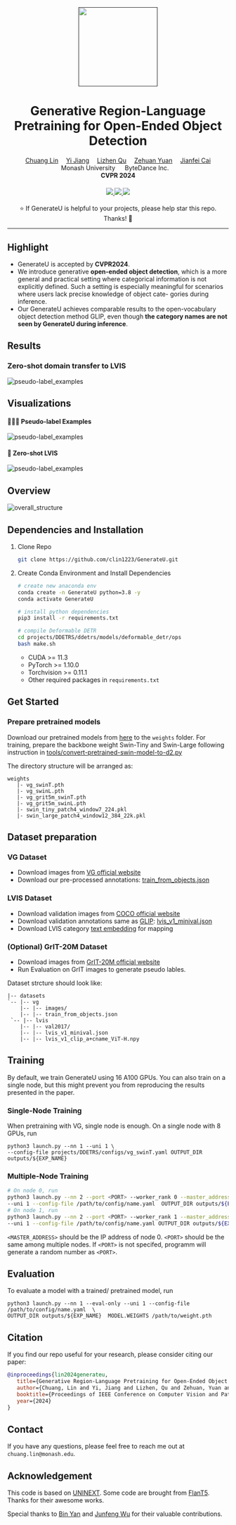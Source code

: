 <div align="center">

<div class="logo">
   <a href="">
      <img src="assets/logo.png"  width="180">
   </a>
</div>

<h1>Generative Region-Language Pretraining for Open-Ended Object Detection</h1>

<div>
    <a href='https://clin1223.github.io/' target='_blank'>Chuang Lin</a>&emsp;
    <a href='https://enjoyyi.github.io/' target='_blank'>Yi Jiang</a>&emsp;
    <a href='https://research.monash.edu/en/persons/lizhen-qu' target='_blank'>Lizhen Qu</a>&emsp;
    <a href='https://shallowyuan.github.io/' target='_blank'>Zehuan Yuan</a>&emsp;
    <a href='https://jianfei-cai.github.io/' target='_blank'>Jianfei Cai</a>
</div>
<div>
    Monash University &emsp; 
    ByteDance Inc.&emsp; 
</div>

<div>
    <strong>CVPR 2024</strong>
</div>

<div>
    <h4 align="center">
        <a href="https://arxiv.org/" target='_blank'>
        <img src="https://img.shields.io/badge/arXiv-2309.03897-b31b1b.svg">
        </a>
        <a href="https://clin1223.github.io/" target='_blank'>
        <img src="https://img.shields.io/badge/🐳-Project%20Page-blue">
        </a>
        <img src="https://visitor-badge.laobi.icu/badge?page_id=FoundationVision/GenerateU">
    </h4>
</div>

⭐ If GenerateU is helpful to your projects, please help star this repo. Thanks! 🤗

<!-- For more visual results, go checkout our <a href="https://shangchenzhou.com/projects/ProPainter/" target="_blank">project page</a> -->


---

</div>


<!-- ## Update
- **2023.11.09**: Integrated to :man_artist: [OpenXLab](https://openxlab.org.cn/apps). Try out online demo! [![OpenXLab](https://img.shields.io/badge/Demo-%F0%9F%91%A8%E2%80%8D%F0%9F%8E%A8%20OpenXLab-blue)](https://openxlab.org.cn/apps/detail/ShangchenZhou/ProPainter)
- **2023.11.09**: Integrated to :hugs: [Hugging Face](https://huggingface.co/spaces). Try out online demo! [![Hugging Face](https://img.shields.io/badge/Demo-%F0%9F%A4%97%20Hugging%20Face-blue)](https://huggingface.co/spaces/sczhou/ProPainter)
- **2023.09.24**: We remove the watermark removal demos officially to prevent the misuse of our work for unethical purposes.
- **2023.09.21**: Add features for memory-efficient inference. Check our [GPU memory](https://github.com/sczhou/ProPainter#-memory-efficient-inference) requirements. 🚀
- **2023.09.07**: Our code and model are publicly available. 🐳
- **2023.09.01**: This repo is created. -->


<!-- ### TODO
- [ ] Make a Colab demo.
- [x] ~~Make a interactive Gradio demo.~~
- [x] ~~Update features for memory-efficient inference.~~ -->
## Highlight
- GenerateU is accepted by **CVPR2024**.
- We introduce generative **open-ended object detection**, which is a more general and practical setting where categorical information is not explicitly defined. Such a setting is especially meaningful for scenarios where users lack precise knowledge of object cate- gories during inference.
-  Our GenerateU achieves comparable results to the open-vocabulary object detection method GLIP, even though **the category names are not seen by GenerateU during inference**. 


## Results
### Zero-shot domain transfer to LVIS
![pseudo-label_examples ](assets/table1.png)


## Visualizations

#### 👨🏻‍🎨 Pseudo-label Examples 
![pseudo-label_examples ](assets/pl.png)
<!-- <table>
<tr>
   <td> 
      <img src="assets/pl.png">
   </td>
   <td> 
      <img src="assets/object_removal2.gif">
   </td>
</tr>
</table> -->

#### 🎨 Zero-shot LVIS
![pseudo-label_examples ](assets/lvis.png)
<!-- <table>
<tr>
   <td> 
      <img src="assets/video_completion1.gif">
   </td>
   <td> 
      <img src="assets/video_completion2.gif">
   </td>
</tr>
<tr>
   <td> 
      <img src="assets/video_completion3.gif">
   </td>
   <td> 
      <img src="assets/video_completion4.gif">
   </td>
</tr>
</table> -->



## Overview
![overall_structure](assets/overview.png)


## Dependencies and Installation

1. Clone Repo

   ```bash
   git clone https://github.com/clin1223/GenerateU.git
   ```

2. Create Conda Environment and Install Dependencies

   ```bash
   # create new anaconda env
   conda create -n GenerateU python=3.8 -y
   conda activate GenerateU

   # install python dependencies
   pip3 install -r requirements.txt 

   # compile Deformable DETR
   cd projects/DDETRS/ddetrs/models/deformable_detr/ops
   bash make.sh
   ```

   - CUDA >= 11.3
   - PyTorch >= 1.10.0
   - Torchvision >= 0.11.1
   - Other required packages in `requirements.txt`

## Get Started
### Prepare pretrained models
Download our pretrained models from [here](https://huggingface.co/clin1223/GenerateU/tree/main) to the `weights` folder. For training, prepare the backbone weight Swin-Tiny and Swin-Large following instruction in [tools/convert-pretrained-swin-model-to-d2.py](tools/convert-pretrained-swin-model-to-d2.py)


The directory structure will be arranged as:
```
weights
   |- vg_swinT.pth
   |- vg_swinL.pth
   |- vg_grit5m_swinT.pth
   |- vg_grit5m_swinL.pth
   |- swin_tiny_patch4_window7_224.pkl
   |- swin_large_patch4_window12_384_22k.pkl
```

## Dataset preparation

### VG Dataset
- Download images from [VG official website](https://homes.cs.washington.edu/~ranjay/visualgenome/api.html)
- Download our pre-processed annotations: 
  [train_from_objects.json](https://huggingface.co/clin1223/GenerateU/tree/main) 

### LVIS Dataset
- Download validation images from [COCO official website](https://cocodataset.org/#download)
- Download validation annotations same as [GLIP](https://github.com/microsoft/GLIP/blob/main/DATA.md):
  [lvis_v1_minival.json](https://huggingface.co/clin1223/GenerateU/tree/main) 
- Download LVIS category [text embedding](https://huggingface.co/clin1223/GenerateU/tree/main) for mapping

### (Optional) GrIT-20M Dataset
- Download images from [GrIT-20M official website](https://github.com/microsoft/unilm/tree/master/kosmos-2#download-data)
- Run Evaluation on GrIT images to generate pseudo lables.

Dataset strcture should look like:
  ~~~
  |-- datasets
  `-- |-- vg
      |-- |-- images/
      |-- |-- train_from_objects.json
   `-- |-- lvis
      |-- |-- val2017/
      |-- |-- lvis_v1_minival.json
      |-- |-- lvis_v1_clip_a+cname_ViT-H.npy
  ~~~

## Training
By default, we train GenerateU using 16 A100 GPUs.
You can also train on a single node, but this might prevent you from reproducing the results presented in the paper.


### Single-Node Training
When pretraining with VG, single node is enough.
On a single node with 8 GPUs, run 
```
python3 launch.py --nn 1 --uni 1 \
--config-file projects/DDETRS/configs/vg_swinT.yaml OUTPUT_DIR outputs/${EXP_NAME}
```

### Multiple-Node Training
``` bash
# On node 0, run
python3 launch.py --nn 2 --port <PORT> --worker_rank 0 --master_address <MASTER_ADDRESS> \
--uni 1 --config-file /path/to/config/name.yaml  OUTPUT_DIR outputs/${EXP_NAME}
# On node 1, run
python3 launch.py --nn 2 --port <PORT> --worker_rank 1 --master_address <MASTER_ADDRESS> \
--uni 1 --config-file /path/to/config/name.yaml OUTPUT_DIR outputs/${EXP_NAME}
```

`<MASTER_ADDRESS>` should be the IP address of node 0. `<PORT>` should be the same among multiple nodes. If `<PORT>` is not specifed, programm will generate a random number as `<PORT>`.


## Evaluation

To evaluate a model with a trained/ pretrained model, run

```shell
python3 launch.py --nn 1 --eval-only --uni 1 --config-file /path/to/config/name.yaml  \
OUTPUT_DIR outputs/${EXP_NAME}  MODEL.WEIGHTS /path/to/weight.pth
```

<!-- ### 🏂 Quick test
We provide some examples in the [`inputs`](./inputs) folder. 
Run the following commands to try it out:
```shell
# The first example (object removal)
python inference_propainter.py --video inputs/object_removal/bmx-trees --mask inputs/object_removal/bmx-trees_mask 
# The second example (video completion)
python inference_propainter.py --video inputs/video_completion/running_car.mp4 --mask inputs/video_completion/mask_square.png --height 240 --width 432
```

The results will be saved in the `results` folder.
To test your own videos, please prepare the input `mp4 video` (or `split frames`) and `frame-wise mask(s)`.

If you want to specify the video resolution for processing or avoid running out of memory, you can set the video size of `--width` and `--height`:
```shell
# process a 576x320 video; set --fp16 to use fp16 (half precision) during inference.
python inference_propainter.py --video inputs/video_completion/running_car.mp4 --mask inputs/video_completion/mask_square.png --height 320 --width 576 --fp16
```
 -->

## Citation

   If you find our repo useful for your research, please consider citing our paper:

   ```bibtex
   @inproceedings{lin2024generateu,
      title={Generative Region-Language Pretraining for Open-Ended Object Detection},
      author={Chuang, Lin and Yi, Jiang and Lizhen, Qu and Zehuan, Yuan and Jianfei, Cai},
      booktitle={Proceedings of IEEE Conference on Computer Vision and Pattern Recognition (CVPR)},
      year={2024}
   }
   ```

## Contact
If you have any questions, please feel free to reach me out at `chuang.lin@monash.edu`. 

## Acknowledgement

This code is based on [UNINEXT](https://github.com/MasterBin-IIAU/UNINEXT/tree/master). Some code are brought from [FlanT5](https://huggingface.co/docs/transformers/model_doc/flan-t5). Thanks for their awesome works. 

Special thanks to [Bin Yan](https://github.com/MasterBin-IIAU) and [Junfeng Wu](https://github.com/wjf5203) for their valuable contributions.